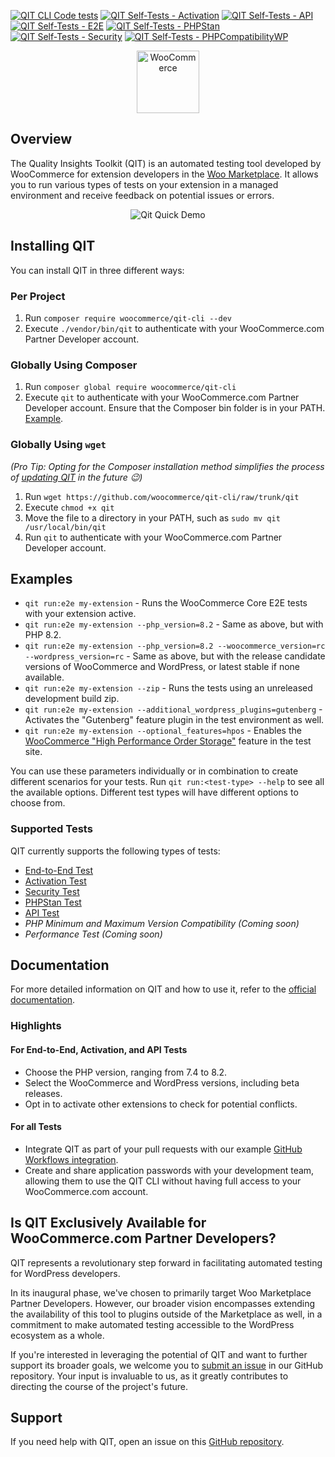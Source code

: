 [![QIT CLI Code tests](https://github.com/woocommerce/qit-cli/actions/workflows/code-tests.yml/badge.svg)](https://github.com/woocommerce/qit-cli/actions/workflows/code-tests.yml)
[![QIT Self-Tests - Activation](https://github.com/woocommerce/qit-cli/actions/workflows/qit-self-test-activation.yml/badge.svg)](https://github.com/woocommerce/qit-cli/actions/workflows/qit-self-test-activation.yml)
[![QIT Self-Tests - API](https://github.com/woocommerce/qit-cli/actions/workflows/qit-self-test-api.yml/badge.svg)](https://github.com/woocommerce/qit-cli/actions/workflows/qit-self-test-api.yml)
[![QIT Self-Tests - E2E](https://github.com/woocommerce/qit-cli/actions/workflows/qit-self-test-e2e.yml/badge.svg)](https://github.com/woocommerce/qit-cli/actions/workflows/qit-self-test-e2e.yml)
[![QIT Self-Tests - PHPStan](https://github.com/woocommerce/qit-cli/actions/workflows/qit-self-test-phpstan.yml/badge.svg)](https://github.com/woocommerce/qit-cli/actions/workflows/qit-self-test-phpstan.yml)
[![QIT Self-Tests - Security](https://github.com/woocommerce/qit-cli/actions/workflows/qit-self-test-security.yml/badge.svg)](https://github.com/woocommerce/qit-cli/actions/workflows/qit-self-test-security.yml)
[![QIT Self-Tests - PHPCompatibilityWP](https://github.com/woocommerce/qit-cli/actions/workflows/qit-self-test-phpcompatibility.yml/badge.svg)](https://github.com/woocommerce/qit-cli/actions/workflows/qit-self-test-phpcompatibility.yml)

<p align="center"><img src="https://woocommerce.com/wp-content/themes/woo/images/logo-woocommerce-bubble.svg" alt="WooCommerce" style="width:100px;height:auto;"></p>

## Overview

The Quality Insights Toolkit (QIT) is an automated testing tool developed by WooCommerce for extension developers in the [Woo Marketplace](https://woocommerce.com/products/). It allows you to run various types of tests on your extension in a managed environment and receive feedback on potential issues or errors.

<p align="center">
  <img src="https://github.com/woocommerce/qit-cli/assets/9341686/640698a7-01c3-498a-8bb2-7c5e337e0a9c" alt="Qit Quick Demo">
</p>

## Installing QIT

You can install QIT in three different ways:

### Per Project

1. Run `composer require woocommerce/qit-cli --dev`
2. Execute `./vendor/bin/qit` to authenticate with your WooCommerce.com Partner Developer account.

### Globally Using Composer

1. Run `composer global require woocommerce/qit-cli`
2. Execute `qit` to authenticate with your WooCommerce.com Partner Developer account. Ensure that the Composer bin folder is in your PATH. [Example](https://stackoverflow.com/a/64545124).

### Globally Using `wget`

_(Pro Tip: Opting for the Composer installation method simplifies the process of [updating QIT](https://woocommerce.github.io/qit-documentation/#/cli/getting-started?id=updating-qit) in the future 😉)_
1. Run `wget https://github.com/woocommerce/qit-cli/raw/trunk/qit`
2. Execute `chmod +x qit`
3. Move the file to a directory in your PATH, such as `sudo mv qit /usr/local/bin/qit`
4. Run `qit` to authenticate with your WooCommerce.com Partner Developer account.

## Examples

- `qit run:e2e my-extension` - Runs the WooCommerce Core E2E tests with your extension active.
- `qit run:e2e my-extension --php_version=8.2` - Same as above, but with PHP 8.2.
- `qit run:e2e my-extension --php_version=8.2 --woocommerce_version=rc --wordpress_version=rc` - Same as above, but with the release candidate versions of WooCommerce and WordPress, or latest stable if none available.
- `qit run:e2e my-extension --zip` - Runs the tests using an unreleased development build zip.
- `qit run:e2e my-extension --additional_wordpress_plugins=gutenberg` - Activates the "Gutenberg" feature plugin in the test environment as well.
- `qit run:e2e my-extension --optional_features=hpos` - Enables the [WooCommerce "High Performance Order Storage"](https://developer.woocommerce.com/roadmap/high-performance-order-storage/) feature in the test site.

You can use these parameters individually or in combination to create different scenarios for your tests. Run `qit run:<test-type> --help` to see all the available options. Different test types will have different options to choose from.

### Supported Tests

QIT currently supports the following types of tests:

- [End-to-End Test](https://woocommerce.github.io/qit-documentation/#/test-types/e2e)
- [Activation Test](https://woocommerce.github.io/qit-documentation/#/test-types/activation)
- [Security Test](https://woocommerce.github.io/qit-documentation/#/test-types/security)
- [PHPStan Test](https://woocommerce.github.io/qit-documentation/#/test-types/phpstan)
- [API Test](https://woocommerce.github.io/qit-documentation/#/test-types/api)
- _PHP Minimum and Maximum Version Compatibility (Coming soon)_
- _Performance Test (Coming soon)_

## Documentation

For more detailed information on QIT and how to use it, refer to the [official documentation](https://woocommerce.github.io/qit-documentation/#/).

### Highlights

#### For End-to-End, Activation, and API Tests

- Choose the PHP version, ranging from 7.4 to 8.2.
- Select the WooCommerce and WordPress versions, including beta releases.
- Opt in to activate other extensions to check for potential conflicts.

#### For all Tests

- Integrate QIT as part of your pull requests with our example [GitHub Workflows integration](https://woocommerce.github.io/qit-documentation/#/workflows/getting-started).
- Create and share application passwords with your development team, allowing them to use the QIT CLI without having full access to your WooCommerce.com account.

## Is QIT Exclusively Available for WooCommerce.com Partner Developers?

QIT represents a revolutionary step forward in facilitating automated testing for WordPress developers.

In its inaugural phase, we've chosen to primarily target Woo Marketplace Partner Developers. However, our broader vision encompasses extending the availability of this tool to plugins outside of the Marketplace as well, in a commitment to make automated testing accessible to the WordPress ecosystem as a whole.

If you're interested in leveraging the potential of QIT and want to further support its broader goals, we welcome you to [submit an issue](https://github.com/woocommerce/qit-cli/issues) in our GitHub repository. Your input is invaluable to us, as it greatly contributes to directing the course of the project's future.

## Support

If you need help with QIT, open an issue on this [GitHub repository](https://github.com/woocommerce/qit-cli/issues/new).
